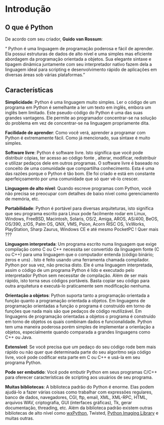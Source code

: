 # Introdução

## O que é Python

De acordo com seu criador, __Guido van Rossum__:

“ Python é uma linguagem de programação poderosa e fácil de aprender. Ela possui estruturas de dados de alto nível e uma simples mas eficiente abordagem da programação orientada a objetos. Sua elegante sintaxe e tipagem dinâmica juntamente com seu interpretador nativo fazem dela a linguagem ideal para scripting e desenvolvimento rápido de aplicações em diversas áreas sob várias plataformas.”

## Características

__Simplicidade__: Python é uma linguagem muito simples. Ler o código de um programa em Python é semelhante a ler um texto em inglês, embora um inglês bem limitado. Este pseudo-código do Python é uma das suas grandes vantagens. Ele permite ao programador concentrar-se na solução do problema em vez de concentrar-se na linguagem propriamente dita.

__Facilidade de aprender__: Como você verá, aprender a programar com Python é extremamente fácil. Como já mencionado, sua sintaxe é muito simples.

__Software livre__: Python é software livre. Isto significa que você pode distribuir cópias, ter acesso ao código fonte , alterar, modificar, redistribuir e utilizar pedaços dele em outros programas. O software livre é baseado no conceito de uma comunidade que compartilha conhecimento. Esta é uma das razões porque o Python é tão bom. Ele foi criado e está em constante aperfeiçoamento por uma comunidade que só quer vê-lo crescer.

__Linguagem de alto nível__: Quando escreve programas com Python, você não precisa se preocupar com detalhes de baixo nível como gerenciamento de memória, etc.

__Portabilidade__: Python é portável para diversas arquiteturas, isto significa que seu programa escrito para Linux pode facilmente rodar em Linux, Windows, FreeBSD, Macintosh, Solaris, OS/2, Amiga, AROS, AS/400, BeOS, OS/390, z/OS, Palm OS, QNX, VMS, Psion, Acorn RISC OS, VxWorks, PlayStation, Sharp Zaurus, Windows CE e até mesmo PocketPC ! Quer mais ???

__Linguagem interpretada__: Um programa escrito numa linguagem que exige compilação como C ou C++ necessita ser convertido da linguagem fonte (C ou C++) para uma linguagem que o computador entenda (código binário; zeros e uns) . Isto é feito usando uma ferramenta chamada compilador. Python por sua vez, não precisa disto. Ele é uma linguagem interpretada, assim o código de um programa Python é lido e executado pelo interpretador Python sem necessitar de compilação. Além de ser mais rápido, isto torna seus códigos portáveis. Basta copiar seu código para outra arquitetura e executá-lo praticamente sem modificação nenhuma.

__Orientação a objetos__: Python suporta tanto a programação orientada a função quanto a programação orientada a objetos. Em linguagens de programação orientadas a função o programa é construído em torno de funções que nada mais são que pedaços de código reutilizável. Em linguagens de programação orientadas a objetos o programa é construído em torno de objetos os quais combinam dados e funcionalidade. Python tem uma maneira poderosa porém simples de implementar a orientação a objetos, especialmente quando comparada a grandes linguagens como C++ ou Java.

__Extensível__: Se você precisa que um pedaço do seu código rode bem mais rápido ou não quer que determinada parte do seu algoritmo seja código livre, você pode codificar esta parte em C ou C++ e usá-la em seu programa Python.

__Pode ser embutido__: Você pode embutir Python em seus programas C/C++ para oferecer características de scripting aos usuários de seu programa.

__Muitas bibliotecas__: A biblioteca padrão do Python é enorme. Elas podem ajudá-lo a fazer várias coisas como trabalhar com expressões regulares, banco de dados, navegadores, CGI, ftp, email, XML, XML-RPC, HTML, arquivos WAV, criptografia, GUI (interfaces gráficas), Tk, gerar documentação, threading, etc. Além da biblioteca padrão existem outras bibliotecas de alto nível como [wxPython](http://www.wxpython.org/), Twisted, [Python Imaging Library](http://www.pythonware.com/products/pil/index.htm) e muitas outras.